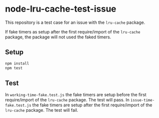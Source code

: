 # node-lru-cache-test-issue

This repository is a test case for an issue with the `lru-cache` package.

If fake timers as setup after the first require/import of the `lru-cache` package, the package will not used the faked timers.

## Setup

```bash
npm install
npm test
```

## Test

In `working-time-fake.test.js` the fake timers are setup before the first require/import of the `lru-cache` package. The test will pass.
In `issue-time-fake.test.js` the fake timers are setup after the first require/import of the `lru-cache` package. The test will fail.
